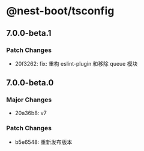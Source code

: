 # @nest-boot/tsconfig

## 7.0.0-beta.1

### Patch Changes

- 20f3262: fix: 重构 eslint-plugin 和移除 queue 模块

## 7.0.0-beta.0

### Major Changes

- 20a36b8: v7

### Patch Changes

- b5e6548: 重新发布版本
